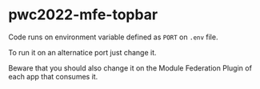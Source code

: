 # pwc2022-mfe-topbar


Code runs on environment variable defined as `PORT` on `.env` file.  

To run it on an alternatice port just change it.  

Beware that you should also change it on the Module Federation Plugin of each app that consumes it.